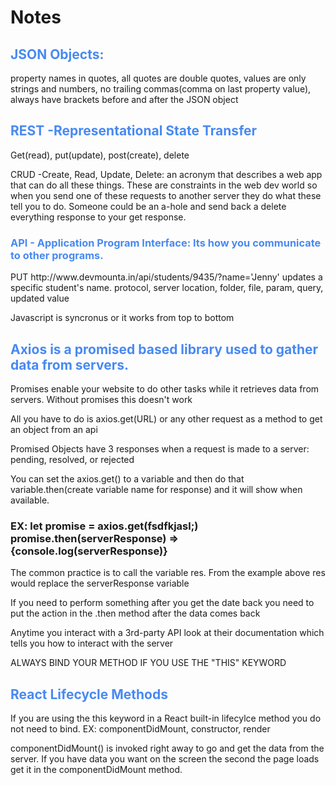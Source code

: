 <h1>Notes</h1>

<h2  style ="color: #4889f2" >JSON Objects: </h2>
<p>property names in quotes, all quotes are double quotes, values are only strings and numbers, no trailing commas(comma on last property value),  always have brackets before and after the JSON object</p>

<h2  style ="color: #4889f2" >REST -Representational State Transfer</h2>
<p>Get(read), put(update), post(create), delete</p>
<p>CRUD -Create, Read, Update, Delete: an acronym that describes a web app that can do all these things. These are constraints in the web dev world so when you send one of these requests to another server they do what these tell you to do. Someone could be an a-hole and send back a delete everything response to your get response.</p>

<h3  style ="color: #4889f2" >API - Application Program Interface: Its how you communicate to other programs.</h3>

<p>PUT http://www.devmounta.in/api/students/9435/?name='Jenny' updates a specific student's name. protocol, server location, folder, file, param, query, updated value</p>

<p>Javascript is syncronus or it works from top to bottom</p>

<h2  style ="color: #4889f2" >Axios is a promised based library used to gather data from servers.</h2>
<p> Promises enable your website to do other tasks while it retrieves data from servers. Without promises this doesn't work</p>

<p>All you have to do is axios.get(URL) or any other request as a method to get an object from an api</p>

<p>Promised Objects have 3 responses when a request is made to a server: pending, resolved, or rejected</p>

<p> You can set the axios.get() to a variable and then do that variable.then(create variable name for response) and it will show when available.</p>

<h3>EX: let promise = axios.get(fsdfkjasl;)
    promise.then(serverResponse) => {console.log(serverResponse)}
    </h3>

<p> The common practice is to call the variable res. From the example above res would replace the serverResponse variable</p>
<p>If you need to perform something after you get the date back you need to put the action in the .then method after the data comes back</p>

<p>Anytime you interact with a 3rd-party API look at their documentation which tells you how to interact with the server</p>

<p>ALWAYS BIND YOUR METHOD IF YOU USE THE "THIS" KEYWORD</p>

<h2 style ="color: #4889f2">React Lifecycle Methods</h2>
<p>If you are using the this keyword in a React built-in lifecylce method you do not need to bind. EX: componentDidMount, constructor, render</p>
<p>componentDidMount() is invoked right away to go and get the data from the server. If you have data you want on the screen the second the page loads get it in the componentDidMount method.</p>